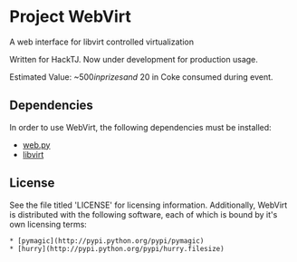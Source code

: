 Project WebVirt
===============
A web interface for libvirt controlled virtualization

Written for HackTJ. Now under development for production usage.

Estimated Value: ~$500 in prizes and ~$20 in Coke consumed during event.


Dependencies
------------
In order to use WebVirt, the following dependencies must be installed:

* [web.py](http://www.webpy.org)
* [libvirt](http://www.libvirt.org)


License
-------
See the file titled 'LICENSE' for licensing information. Additionally,
WebVirt is distributed with the following software, each of which
is bound by it's own licensing terms:
    
    * [pymagic](http://pypi.python.org/pypi/pymagic)
    * [hurry](http://pypi.python.org/pypi/hurry.filesize)
